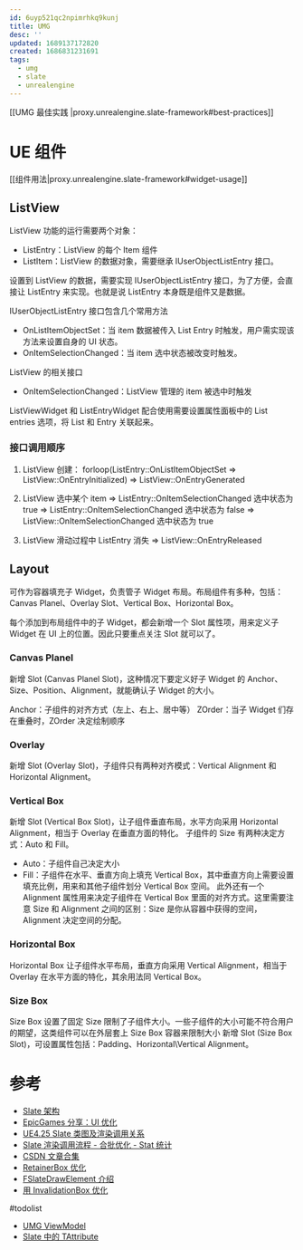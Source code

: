 ```yaml
---
id: 6uyp521qc2npimrhkq9kunj
title: UMG
desc: ''
updated: 1689137172820
created: 1686831231691
tags:
  - umg
  - slate
  - unrealengine
---
```


[[UMG 最佳实践 |proxy.unrealengine.slate-framework#best-practices]]

# UE 组件

[[组件用法|proxy.unrealengine.slate-framework#widget-usage]]

## ListView

ListView 功能的运行需要两个对象：
- ListEntry：ListView 的每个 Item 组件
- ListItem：ListView 的数据对象，需要继承 IUserObjectListEntry 接口。

设置到 ListView 的数据，需要实现 IUserObjectListEntry 接口，为了方便，会直接让 ListEntry 来实现。也就是说 ListEntry 本身既是组件又是数据。

 IUserObjectListEntry 接口包含几个常用方法 
- OnListItemObjectSet：当 item 数据被传入 List Entry 时触发，用户需实现该方法来设置自身的 UI 状态。
- OnItemSelectionChanged：当 item 选中状态被改变时触发。

ListView 的相关接口
- OnItemSelectionChanged：ListView 管理的 item 被选中时触发

ListViewWidget 和 ListEntryWidget 配合使用需要设置属性面板中的 List entries 选项，将 List 和 Entry 关联起来。

### 接口调用顺序
1. ListView 创建：
forloop(ListEntry::OnListItemObjectSet => ListView::OnEntryInitialized) 
=> ListView::OnEntryGenerated

2. ListView 选中某个 item
=> ListEntry::OnItemSelectionChanged 选中状态为 true
=> ListEntry::OnItemSelectionChanged 选中状态为 false
=> ListView::OnItemSelectionChanged 选中状态为 true

3. ListView 滑动过程中 ListEntry 消失
=> ListView::OnEntryReleased

## Layout
可作为容器填充子 Widget，负责管子 Widget 布局。布局组件有多种，包括：Canvas Planel、Overlay Slot、Vertical Box、Horizontal Box。

每个添加到布局组件中的子 Widget，都会新增一个 Slot 属性项，用来定义子 Widget 在 UI 上的位置。因此只要重点关注 Slot 就可以了。

### Canvas Planel
新增 Slot (Canvas Planel Slot)，这种情况下要定义好子 Widget 的 Anchor、Size、Position、Alignment，就能确认子 Widget 的大小。

Anchor：子组件的对齐方式（左上、右上、居中等）
ZOrder：当子 Widget 们存在重叠时，ZOrder 决定绘制顺序

### Overlay 
新增 Slot (Overlay Slot)，子组件只有两种对齐模式：Vertical Alignment 和 Horizontal Alignment。

### Vertical Box
新增 Slot (Vertical Box Slot)，让子组件垂直布局，水平方向采用 Horizontal Alignment，相当于 Overlay 在垂直方面的特化。
子组件的 Size 有两种决定方式：Auto 和 Fill。
- Auto：子组件自己决定大小
- Fill：子组件在水平、垂直方向上填充 Vertical Box，其中垂直方向上需要设置填充比例，用来和其他子组件划分 Vertical Box 空间。
此外还有一个 Alignment 属性用来决定子组件在 Vertical Box 里面的对齐方式。这里需要注意 Size 和 Alignment 之间的区别：Size 是你从容器中获得的空间，Alignment 决定空间的分配。

### Horizontal Box
Horizontal Box 让子组件水平布局，垂直方向采用 Vertical Alignment，相当于 Overlay 在水平方面的特化，其余用法同 Vertical Box。

### Size Box
Size Box 设置了固定 Size 限制了子组件大小。一些子组件的大小可能不符合用户的期望，这类组件可以在外层套上 Size Box 容器来限制大小
新增 Slot (Size Box Slot)，可设置属性包括：Padding、Horizontal\Vertical Alignment。

# 参考
- [Slate 架构](https://docs.unrealengine.com/5.0/en-US/understanding-the-slate-ui-architecture-in-unreal-engine/)
- [EpicGames 分享：UI 优化](https://www.sohu.com/a/137852384_204824)
- [UE4.25 Slate 类图及渲染调用关系](https://www.cnblogs.com/hggzhang/p/16480489.html)
- [Slate 渲染调用流程 - 合批优化 - Stat 统计](https://zhuanlan.zhihu.com/p/529040584)
- [CSDN 文章合集](https://blog.csdn.net/qq_21919621/article/details/108574372)
- [RetainerBox 优化](https://zhuanlan.zhihu.com/p/532401520)
- [FSlateDrawElement 介绍](https://arcecho.github.io/2017/09/18/Slate%E8%BF%9B%E9%98%B6%E5%BA%94%E7%94%A8%E4%B9%8BFSlateDrawElement/)
- [用 InvalidationBox 优化](https://blog.51cto.com/u_15075510/3795050)

#todolist
- [UMG ViewModel](https://docs.unrealengine.com/5.2/zh-CN/umg-viewmodel)
- [Slate 中的 TAttribute](https://zhuanlan.zhihu.com/p/465410846)